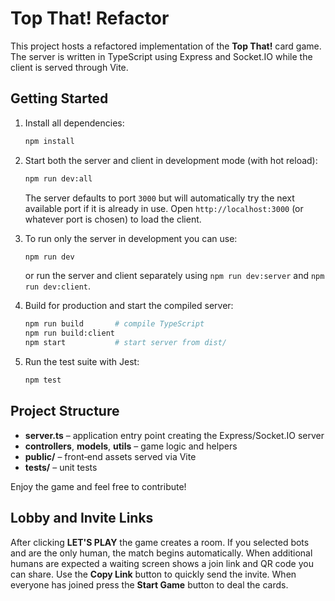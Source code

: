 # Top That! Refactor

This project hosts a refactored implementation of the **Top That!** card game.  The server is written in TypeScript using Express and Socket.IO while the client is served through Vite.

## Getting Started

1. Install all dependencies:

   ```bash
   npm install
   ```

2. Start both the server and client in development mode (with hot reload):

   ```bash
   npm run dev:all
   ```

   The server defaults to port `3000` but will automatically try the next available port if it is already in use.  Open `http://localhost:3000` (or whatever port is chosen) to load the client.

3. To run only the server in development you can use:

   ```bash
   npm run dev
   ```

   or run the server and client separately using `npm run dev:server` and `npm run dev:client`.

4. Build for production and start the compiled server:

   ```bash
   npm run build       # compile TypeScript
   npm run build:client
   npm start           # start server from dist/
   ```

5. Run the test suite with Jest:

   ```bash
   npm test
   ```

## Project Structure

- **server.ts** – application entry point creating the Express/Socket.IO server
- **controllers**, **models**, **utils** – game logic and helpers
- **public/** – front‑end assets served via Vite
- **tests/** – unit tests

Enjoy the game and feel free to contribute!

## Lobby and Invite Links

After clicking **LET'S PLAY** the game creates a room. If you selected bots and
are the only human, the match begins automatically. When additional humans are
expected a waiting screen shows a join link and QR code you can share. Use the
**Copy Link** button to quickly send the invite. When everyone has joined press
the **Start Game** button to deal the cards.
